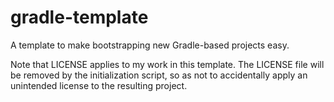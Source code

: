 # gradle-template
A template to make bootstrapping new Gradle-based projects easy.

Note that LICENSE applies to my work in this template. The LICENSE file will be removed by the initialization script,
so as not to accidentally apply an unintended license to the resulting project.


